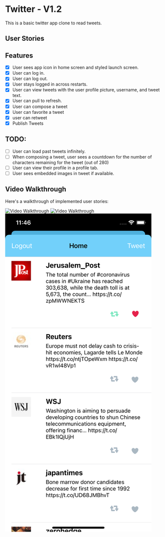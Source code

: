 # Twitter - V1.2

This is a basic twitter app clone to read tweets.


## User Stories
## Features
- [x] User sees app icon in home screen and styled launch screen. 
- [x] User can log in. 
- [x] User can log out. 
- [x] User stays logged in across restarts.
- [x] User can view tweets with the user profile picture, username, and tweet text. 
- [x] User can pull to refresh.
- [x] User can compose a tweet
- [x] User can favorite a tweet
- [x] user can retweet 
- [x] Publish Tweets

## **TODO**:

- [ ] User can load past tweets infinitely. 
- [ ] When composing a tweet, user sees a countdown for the number of characters remaining for the tweet (out of 280)
- [ ] User can view their profile in a profile tab.
- [ ] User sees embedded images in tweet if available.

## Video Walkthrough

Here's a walkthrough of implemented user stories:

<img src='http://g.recordit.co/kq7MjXGTVA.gif' title='Video Walkthrough' width='' alt='Video Walkthrough' />

<img src='https://recordit.co/XS1jXxajqj.gif' title='Video Walkthrough' width='' alt='Video Walkthrough' />

<img src='Simulator Screen Shot - iPhone 11 Pro - 2020-10-18 at 23.46.30.png' title='ScreenShot like - retweet ' width='' alt='Screenshot' />

